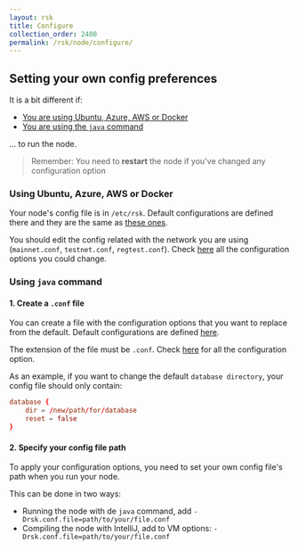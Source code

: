 ```yaml
---
layout: rsk
title: Configure
collection_order: 2400
permalink: /rsk/node/configure/
---
```


## Setting your own config preferences

It is a bit different if:

- [You are using Ubuntu, Azure, AWS or Docker](#using-ubuntu-azure-aws-or-docker)
- [You are using the `java` command](#using-java-command)

&hellip; to run the node.

> Remember:
> You need to **restart** the node if you've changed any configuration option

### Using Ubuntu, Azure, AWS or Docker

Your node's config file is in `/etc/rsk`.
Default configurations are defined there and they are the same as [these ones](https://github.com/rsksmart/artifacts/tree/master/rskj-ubuntu-installer/config).

You should edit the config related with the network you are using (`mainnet.conf`, `testnet.conf`, `regtest.conf`).
Check [here](Configuration-file-reference) all the configuration options you could change.


### Using `java` command

#### 1. Create a `.conf` file

You can create a file with the configuration options that you want to replace from the default.
Default configurations are defined [here](https://github.com/rsksmart/rskj/tree/master/rskj-core/src/main/resources/config).

The extension of the file must be `.conf`.
Check [here](/rsk/node/configure/reference/) for all the configuration option.

As an example, if you want to change the default `database directory`, your config file should only contain:

``` conf
database {
    dir = /new/path/for/database
    reset = false
}
```

#### 2. Specify your config file path

To apply your configuration options, you need to set your own config file's path when you run your node.

This can be done in two ways:

- Running the node with de `java` command, add `-Drsk.conf.file=path/to/your/file.conf`
- Compiling the node with IntelliJ, add to VM options: `-Drsk.conf.file=path/to/your/file.conf`
